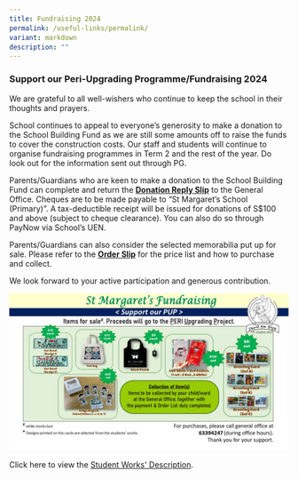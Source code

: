 ```yaml
---
title: Fundraising 2024
permalink: /useful-links/permalink/
variant: markdown
description: ""
---
```

### Support our Peri-Upgrading Programme/Fundraising 2024

We are grateful to all well-wishers who continue to keep the school in their thoughts and prayers.

School continues to appeal to everyone’s generosity to make a donation to the School Building Fund as we are still some amounts off to raise the funds to cover the construction costs.  Our staff and students will continue to organise fundraising programmes in Term 2 and the rest of the year.  Do look out for the information sent out through PG.

Parents/Guardians who are keen to make a donation to the School Building Fund can complete and return the <a href="/files/Donation_Reply_Slip_2024.pdf" target="_blank"><b>Donation Reply Slip</b></a> to the General Office. Cheques are to be made payable to “St Margaret’s School (Primary)”. A tax-deductible receipt will be issued for donations of S$100 and above (subject to cheque clearance). You can also do so through PayNow via School’s UEN.

Parents/Guardians can also consider the selected memorabilia put up for sale. Please refer to the <a href="/files/Order_Slip_2024.pdf" target="_blank"><b>Order Slip</b></a> for the price list and how to purchase and collect. 

We look forward to your active participation and generous contribution.

![](/images/Fundraising/PERI_Upgrading_Fundraising_Feb_2024.jpg)

Click here to view the <a href="/files/PUP_Fundraising_2021.pdf" target="_blank">Student Works' Description</a>.
